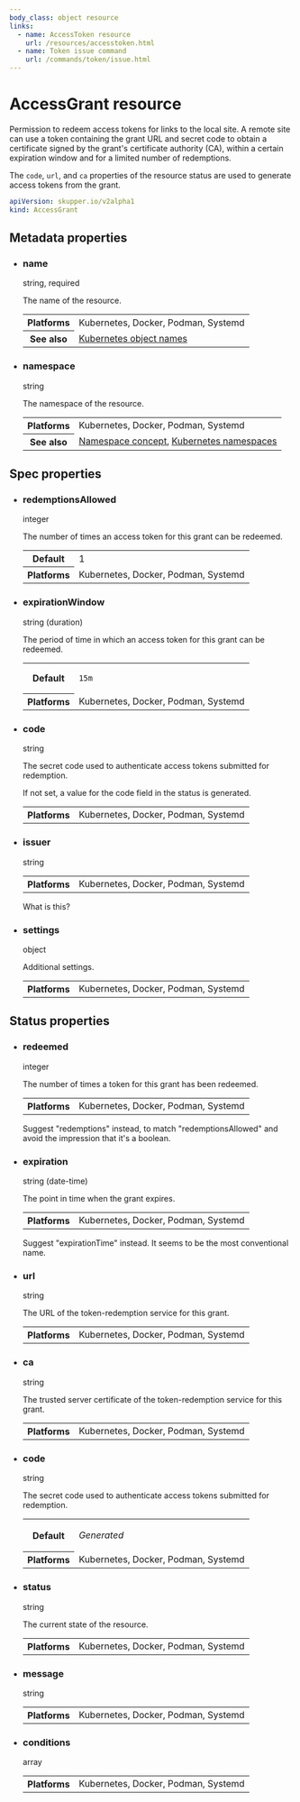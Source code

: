 ```yaml
---
body_class: object resource
links:
  - name: AccessToken resource
    url: /resources/accesstoken.html
  - name: Token issue command
    url: /commands/token/issue.html
---
```


# AccessGrant resource

<section>

Permission to redeem access tokens for links to the local
site.  A remote site can use a token containing the grant
URL and secret code to obtain a certificate signed by the
grant's certificate authority (CA), within a certain
expiration window and for a limited number of redemptions.

The `code`, `url`, and `ca` properties of the resource
status are used to generate access tokens from the grant.

~~~ yaml
apiVersion: skupper.io/v2alpha1
kind: AccessGrant
~~~

</section>

<section>

## Metadata properties

- <div class="attribute"><h3 id="metadata-name">name</h3><div>string, required</div></div>

  The name of the resource.

  <table class="fields"><tr><th>Platforms</th><td>Kubernetes, Docker, Podman, Systemd</td><tr><th>See also</th><td><a href="https://kubernetes.io/docs/concepts/overview/working-with-objects/names/">Kubernetes object names</a></td></table>

- <div class="attribute"><h3 id="metadata-namespace">namespace</h3><div>string</div></div>

  The namespace of the resource.

  <table class="fields"><tr><th>Platforms</th><td>Kubernetes, Docker, Podman, Systemd</td><tr><th>See also</th><td><a href="/concepts/namespace.html">Namespace concept</a>, <a href="https://kubernetes.io/docs/concepts/overview/working-with-objects/namespaces/">Kubernetes namespaces</a></td></table>

</section>

<section>

## Spec properties

- <div class="attribute"><h3 id="spec-redemptionsallowed">redemptionsAllowed</h3><div>integer</div></div>

  The number of times an access token for this grant can
  be redeemed.

  <table class="fields"><tr><th>Default</th><td>1</td><tr><th>Platforms</th><td>Kubernetes, Docker, Podman, Systemd</td></table>

- <div class="attribute"><h3 id="spec-expirationwindow">expirationWindow</h3><div>string (duration)</div></div>

  The period of time in which an access token for this
  grant can be redeemed.

  <table class="fields"><tr><th>Default</th><td><p><code>15m</code></p>
  </td><tr><th>Platforms</th><td>Kubernetes, Docker, Podman, Systemd</td></table>

- <div class="attribute"><h3 id="spec-code">code</h3><div>string</div></div>

  The secret code used to authenticate access tokens
  submitted for redemption.
  
  If not set, a value for the code field in the status is
  generated.

  <table class="fields"><tr><th>Platforms</th><td>Kubernetes, Docker, Podman, Systemd</td></table>

- <div class="attribute"><h3 id="spec-issuer">issuer</h3><div>string</div></div>

  <table class="fields"><tr><th>Platforms</th><td>Kubernetes, Docker, Podman, Systemd</td></table>

  <section class="notes">

  What is this?

  </section>

- <div class="attribute"><h3 id="spec-settings">settings</h3><div>object</div></div>

  Additional settings.

  <table class="fields"><tr><th>Platforms</th><td>Kubernetes, Docker, Podman, Systemd</td></table>

</section>

<section>

## Status properties

- <div class="attribute"><h3 id="status-redeemed">redeemed</h3><div>integer</div></div>

  The number of times a token for this grant has been
  redeemed.

  <table class="fields"><tr><th>Platforms</th><td>Kubernetes, Docker, Podman, Systemd</td></table>

  <section class="notes">

  Suggest "redemptions" instead, to match
  "redemptionsAllowed" and avoid the impression that
  it's a boolean.

  </section>

- <div class="attribute"><h3 id="status-expiration">expiration</h3><div>string (date-time)</div></div>

  The point in time when the grant expires.

  <table class="fields"><tr><th>Platforms</th><td>Kubernetes, Docker, Podman, Systemd</td></table>

  <section class="notes">

  Suggest "expirationTime" instead.  It seems to be the
  most conventional name.

  </section>

- <div class="attribute"><h3 id="status-url">url</h3><div>string</div></div>

  The URL of the token-redemption service for this grant.

  <table class="fields"><tr><th>Platforms</th><td>Kubernetes, Docker, Podman, Systemd</td></table>

- <div class="attribute"><h3 id="status-ca">ca</h3><div>string</div></div>

  The trusted server certificate of the token-redemption
  service for this grant.

  <table class="fields"><tr><th>Platforms</th><td>Kubernetes, Docker, Podman, Systemd</td></table>

- <div class="attribute"><h3 id="status-code">code</h3><div>string</div></div>

  The secret code used to authenticate access tokens
  submitted for redemption.

  <table class="fields"><tr><th>Default</th><td><p><em>Generated</em></p>
  </td><tr><th>Platforms</th><td>Kubernetes, Docker, Podman, Systemd</td></table>

- <div class="attribute"><h3 id="status-status">status</h3><div>string</div></div>

  The current state of the resource.

  <table class="fields"><tr><th>Platforms</th><td>Kubernetes, Docker, Podman, Systemd</td></table>

- <div class="attribute"><h3 id="status-message">message</h3><div>string</div></div>

  <table class="fields"><tr><th>Platforms</th><td>Kubernetes, Docker, Podman, Systemd</td></table>

- <div class="attribute"><h3 id="status-conditions">conditions</h3><div>array</div></div>

  <table class="fields"><tr><th>Platforms</th><td>Kubernetes, Docker, Podman, Systemd</td></table>

</section>

